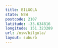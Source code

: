 ```yaml
---
title: BILGOLA
state: NSW
postcode: 2107
latitude: -33.634816
longitude: 151.323289
url: /nsw/bilgola/
layout: suburb
---
```

